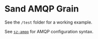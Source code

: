 # Sand AMQP Grain

See the `/test` folder for a working example.

See [`sz-amqp`](/nodejs/sz-amqp) for AMQP configuration syntax.